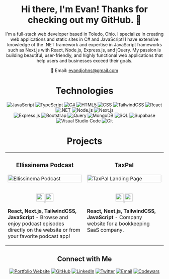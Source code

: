 <div align="center">

# Hi there, I'm Evan! Thanks for checking out my GitHub. 🙂

I'm a full-stack web developer based in Toledo, Ohio. I specialize in creating web applications and static sites in C# and JavaScript! I have extensive knowledge of the .NET framework and expertise in JavaScript frameworks such as Next.js with React, Node.js, Express.js, and jQuery. My passion is building beautiful, user-friendly, and highly functional web applications that help users and businesses exceed their goals.

📧 Email: evandjohns@gmail.com

</div>

<div align="center">

# Technologies

</div>

<div align="center">

![JavaScript](https://img.shields.io/badge/JavaScript-F7DF1E?style=plastic&logo=javascript&logoColor=white)
![TypeScript](https://img.shields.io/badge/TypeScript-007ACC?style=plastic&logo=typescript&logoColor=white)
![C#](https://img.shields.io/badge/C%23-239120?style=plastic&logo=c-sharp&logoColor=white)
![HTML5](https://img.shields.io/badge/HTML5-E34F26?style=plastic&logo=html5&logoColor=white)
![CSS](https://img.shields.io/badge/CSS-1572B6?style=plastic&logo=css3&logoColor=white)
![TailwindCSS](https://img.shields.io/badge/TailwindCSS-38B2AC?style=plastic&logo=tailwind-css&logoColor=white)
![React](https://img.shields.io/badge/React-61DAFB?style=plastic&logo=react&logoColor=white)
![.NET](https://img.shields.io/badge/.NET-512BD4?style=plastic&logo=.net&logoColor=white)
![Node.js](https://img.shields.io/badge/Node.js-339933?style=plastic&logo=node.js&logoColor=white)
![Next.js](https://img.shields.io/badge/Next.js-000000?style=plastic&logo=next.js&logoColor=white)  
![Express.js](https://img.shields.io/badge/Express.js-000000?style=plastic&logo=express&logoColor=white)
![Bootstrap](https://img.shields.io/badge/Bootstrap-7952B3?style=plastic&logo=bootstrap&logoColor=white)
![jQuery](https://img.shields.io/badge/jQuery-0769AD?style=plastic&logo=jquery&logoColor=white)
![MongoDB](https://img.shields.io/badge/MongoDB-47A248?style=plastic&logo=mongodb&logoColor=white)
![SQL](https://img.shields.io/badge/SQL-4479A1?style=plastic&logo=mysql&logoColor=white)
![Supabase](https://img.shields.io/badge/Supabase-4A90E2?style=plastic&logo=supabase&logoColor=white)
![Visual Studio Code](https://img.shields.io/badge/Visual%20Studio%20Code-007ACC?style=plastic&logo=visual-studio-code&logoColor=white)
![Git](https://img.shields.io/badge/Git-F05032?style=plastic&logo=git&logoColor=white)

</div>

<div align="center">

# Projects

</div>

<table align="center">
  
  <tr>
    <td width="50%" valign="top">
      <h3 align="center">Ellissinema Podcast</h3>
        <a target="_blank" href="https://ellissinema.netlify.app/">
            <img src="images/ellissinema-site.gif" width="100%" alt="Ellissinema Podcast"/>
        </a>
        <br />
        <br />
        <p align="center">
          <a href="https://github.com/evan-johns/ellissinema" target="_blank">
            <img src="https://img.shields.io/badge/Repo-164C78?style=plastic&logo=github" height=25>
          </a>
          <a href="https://ellissinema.netlify.app/" target="_blank">
            <img src="https://img.shields.io/badge/Website-164C78?style=plastic&logo=link&logoColor=white" height=25>
          </a>
        </p>
        <p><strong>React, Next.js, TailwindCSS, JavaScript</strong> - Browse and enjoy podcast episodes directly on the website or from your favorite podcast app!</p>
    </td>
    <td width="50%" valign="top">
      <h3 align="center">TaxPal</h3>
        <a target="_blank" href="https://tax-pal.netlify.app/">
            <img src="images/taxpal-site.gif" width="100%" alt="TaxPal Landing Page"/>
        </a>
        <br />
        <br />
        <p align="center">
          <a href="https://github.com/evan-johns/taxpal" target="_blank">
            <img src="https://img.shields.io/badge/Repo-164C78?style=plastic&logo=github" height=25>
          </a>
          <a href="https://tax-pal.netlify.app/" target="_blank">
            <img src="https://img.shields.io/badge/Website-164C78?style=plastic&logo=link&logoColor=white" height=25>
          </a>
        </p>
        <p><strong>React, Next.js, TailwindCSS, JavaScript</strong> - Company website for a bookkeeping SaaS company.</p>
    </td>
  </tr>
  
</table>

<div align="center">

## Connect with Me

</div>

<div align="center">

[![Portfolio Website](https://img.shields.io/badge/Portfolio%20Website-000000?style=plastic&logo=portfolio&logoColor=white)](https://edjcode.netlify.app/)
[![GitHub](https://img.shields.io/badge/GitHub-181717?style=plastic&logo=github&logoColor=white)](https://github.com/evan-johns)
[![LinkedIn](https://img.shields.io/badge/LinkedIn-0077B5?style=plastic&logo=linkedin&logoColor=white)](https://www.linkedin.com/in/your-linkedin)
[![Twitter](https://img.shields.io/badge/Twitter-1DA1F2?style=plastic&logo=twitter&logoColor=white)](https://twitter.com/your-twitter)
[![Email](https://img.shields.io/badge/Email-D14836?style=plastic&logo=gmail&logoColor=white)](mailto:evandjohns@gmail.com)
[![Codewars](https://img.shields.io/badge/Codewars-B1361E?style=plastic&logo=codewars&logoColor=white)](https://codewars.com/users/evan-johns)

</div>


